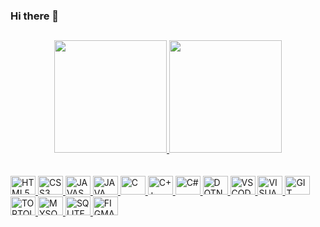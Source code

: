 

### Hi there 👋

##

<div align="center">
  <a href="https://github.com/John0liver">
  <img height="180em" src="https://github-readme-stats.vercel.app/api?username=John0liver&show_icons=true&theme=dark&include_all_commits=true&count_private=true"/>
  <img height="180em" src="https://github-readme-stats.vercel.app/api/top-langs/?username=John0liver&layout=compact&langs_count=7&theme=dark"/>
</div>

<br/>

<div style="display: inline_block"><br>
    <img align="justify" alt="HTML5" height="30" width="40" src="https://cdn.jsdelivr.net/gh/devicons/devicon/icons/html5/html5-original.svg">
    <img align="justify" alt="CSS3" height="30" width="40" src="https://cdn.jsdelivr.net/gh/devicons/devicon/icons/css3/css3-original.svg">
    <img align="justify" alt="JAVASCRIPT" height="30" width="40" src="https://cdn.jsdelivr.net/gh/devicons/devicon/icons/javascript/javascript-original.svg">
    <img align="justify" alt="JAVA" height="30" width="40" src="https://cdn.jsdelivr.net/gh/devicons/devicon/icons/java/java-original.svg">
    <img align="justify" alt="C" height="30" width="40" src="https://cdn.jsdelivr.net/gh/devicons/devicon/icons/c/c-original.svg">
    <img align="justify" alt="C++" height="30" width="40" src="https://cdn.jsdelivr.net/gh/devicons/devicon/icons/cplusplus/cplusplus-original.svg">
    <img align="justify" alt="C#" height="30" width="40" src="https://cdn.jsdelivr.net/gh/devicons/devicon/icons/csharp/csharp-original.svg">
    <img align="justify" alt="DOTNET" height="30" width="40" src="https://cdn.jsdelivr.net/gh/devicons/devicon/icons/dotnetcore/dotnetcore-original.svg">
    <img align="justify" alt="VSCODE" height="30" width="40" src="https://cdn.jsdelivr.net/gh/devicons/devicon/icons/vscode/vscode-original.svg">
    <img align="justify" alt="VISUAL STUDIO" height="30" width="40" src="https://cdn.jsdelivr.net/gh/devicons/devicon/icons/visualstudio/visualstudio-plain.svg">
    <img align="justify" alt="GIT" height="30" width="40" src="https://cdn.jsdelivr.net/gh/devicons/devicon/icons/git/git-original.svg">
    <img align="justify" alt="TORTOISEGIT" height="30" width="40" src="https://cdn.jsdelivr.net/gh/devicons/devicon/icons/tortoisegit/tortoisegit-original.svg">
    <img align="justify" alt="MYSQL" height="30" width="40" src="https://cdn.jsdelivr.net/gh/devicons/devicon/icons/mysql/mysql-original-wordmark.svg">
    <img align="justify" alt="SQLITE" height="30" width="40" src="https://cdn.jsdelivr.net/gh/devicons/devicon/icons/sqlite/sqlite-original.svg">
    <img align="justify" alt="FIGMA" height="30" width="40" src="https://cdn.jsdelivr.net/gh/devicons/devicon/icons/figma/figma-original.svg" />
</div>

##

<!--
**John0liver/John0liver** is a ✨ _special_ ✨ repository because its `README.md` (this file) appears on your GitHub profile.

Here are some ideas to get you started:

- 🔭 I’m currently working on ...
- 🌱 I’m currently learning ...
- 👯 I’m looking to collaborate on ...
- 🤔 I’m looking for help with ...
- 💬 Ask me about ...
- 📫 How to reach me: ...
- 😄 Pronouns: ...
- ⚡ Fun fact: ...
-->
